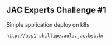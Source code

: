 ## JAC Experts Challenge #1

Simple application deploy on k8s

```
http://app1-phillipe.aula.jac.bsb.br
```
